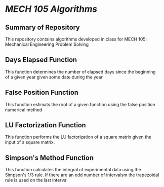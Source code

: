# _**MECH 105 Algorithms**_

## **Summary of Repository**
This repository contains algorithms developed in class for MECH 105: Mechanical Engineering Problem Solving

## Days Elapsed Function
This function determines the number of elapsed days since the beginning of a given year given some date during the year
## False Position Function
This function estimats the root of a given function using the false position numerical method
## LU Factorization Function
This function performs the LU factorization of a square matrix given the input of a square matrix. 
## Simpson's Method Function 
This function calculates the integral of experimental data using the Simpson's 1/3 rule. If there are an odd number of intervalsm the trapezoidal rule is used on the last interval


